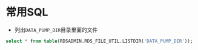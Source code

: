 # 常用SQL

* 列出`DATA_PUMP_DIR`目录里面的文件
```sql
select * from table(RDSADMIN.RDS_FILE_UTIL.LISTDIR('DATA_PUMP_DIR'));
```
